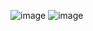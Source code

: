 ![image](https://github.com/user-attachments/assets/28c0eb90-484c-42fe-b856-8a8b5e8ffdc6)
![image](https://github.com/user-attachments/assets/30c42218-610c-4f01-9208-2448243a5ab7)

